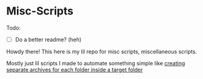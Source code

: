# Misc-Scripts

Todo:
- [ ] Do a better readme? (heh)

Howdy there! This here is my lil repo for misc scripts, miscellaneous scripts.

Mostly just lil scripts I made to automate something simple like [creating separate archives for each folder inside a target folder](Powershell/Automated-individual-Archiver.ps1)